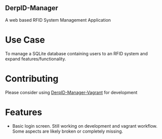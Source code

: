 ## DerpID-Manager

A web based RFID System Management Application

Use Case
==

To manage a SQLite database containing users to an RFID system and expand features/functionality.

Contributing
==

Please consider using [DerpID-Manager-Vagrant](https://github.com/svpernova09/DerpID-Manager-Vagrant) for development


Features
==

- Basic login screen. Still working on development and vagrant workflow. Some aspects are likely broken or completely missing.